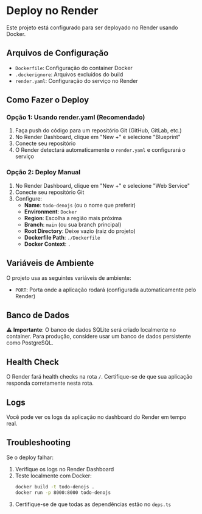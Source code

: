 # Deploy no Render

Este projeto está configurado para ser deployado no Render usando Docker.

## Arquivos de Configuração

- `Dockerfile`: Configuração do container Docker
- `.dockerignore`: Arquivos excluídos do build
- `render.yaml`: Configuração do serviço no Render

## Como Fazer o Deploy

### Opção 1: Usando render.yaml (Recomendado)

1. Faça push do código para um repositório Git (GitHub, GitLab, etc.)
2. No Render Dashboard, clique em "New +" e selecione "Blueprint"
3. Conecte seu repositório
4. O Render detectará automaticamente o `render.yaml` e configurará o serviço

### Opção 2: Deploy Manual

1. No Render Dashboard, clique em "New +" e selecione "Web Service"
2. Conecte seu repositório Git
3. Configure:
   - **Name**: `todo-denojs` (ou o nome que preferir)
   - **Environment**: `Docker`
   - **Region**: Escolha a região mais próxima
   - **Branch**: `main` (ou sua branch principal)
   - **Root Directory**: Deixe vazio (raiz do projeto)
   - **Dockerfile Path**: `./Dockerfile`
   - **Docker Context**: `.`

## Variáveis de Ambiente

O projeto usa as seguintes variáveis de ambiente:

- `PORT`: Porta onde a aplicação rodará (configurada automaticamente pelo Render)

## Banco de Dados

⚠️ **Importante**: O banco de dados SQLite será criado localmente no container. 
Para produção, considere usar um banco de dados persistente como PostgreSQL.

## Health Check

O Render fará health checks na rota `/`. Certifique-se de que sua aplicação responda corretamente nesta rota.

## Logs

Você pode ver os logs da aplicação no dashboard do Render em tempo real.

## Troubleshooting

Se o deploy falhar:

1. Verifique os logs no Render Dashboard
2. Teste localmente com Docker:
   ```bash
   docker build -t todo-denojs .
   docker run -p 8000:8000 todo-denojs
   ```
3. Certifique-se de que todas as dependências estão no `deps.ts` 